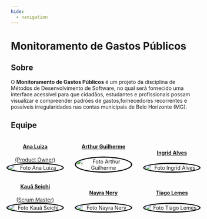 ```yaml
---
hide:
  - navigation
---
```


<style>
  img {
    border: 3px solid black;
    border-radius: 50%;
    width: 150px;
    height: 50%;
  }

  .role {
    font-size: 14px;
    margin-top: 1px; /* Ajuste para dar um pequeno espaço entre o nome e o cargo */
  }

  .team-member {
    text-align: center;
  }
</style>

# Monitoramento de Gastos Públicos

## Sobre

O **Monitoramento de Gastos Públicos** é um projeto da disciplina de Métodos de Desenvolvimento de Software, no qual será fornecido uma interface acessível para que cidadãos, estudantes e profissionais possam visualizar e compreender padrões de gastos,fornecedores recorrentes e possíveis irregularidades nas contas municipais de Belo Horizonte (MG).

## Equipe

<div style="display: flex; flex-direction: column; align-items: center; gap: 10px;">
    <div style="display: flex; align-items: end; justify-content: center; gap: 30px;">
        <div class="team-member">
            <a href="https://github.com/Ana-Luiza-SC">
                <h4>Ana Luiza</h4>
                <div class="role">(Product Owner)</div>
                <img src="https://github.com/Ana-Luiza-SC.png" alt="Foto Ana Luiza"/>
            </a>
        </div>
        <div class="team-member">
            <a href="https://github.com/ArthurGuilher62">
                <h4>Arthur Guilherme</h4>
                <img src="https://github.com/ArthurGuilher62.png" alt="Foto Arthur Guilherme"/>
            </a>
        </div>
        <div class="team-member">
            <a href="https://github.com/alvesingrid">
                <h4>Ingrid Alves</h4>
                <img src="https://github.com/alvesingrid.png" alt="Foto Ingrid Alves"/>
            </a>
        </div>
    </div>
    <div style="display: flex; align-items: end; justify-content: center; gap: 30px;">
        <div class="team-member">
            <a href="https://github.com/Neoprot">
                <h4>Kauã Seichi</h4>
                <div class="role">(Scrum Master)</div>
                <img src="https://github.com/Neoprot.png" alt="Foto Kauã Seichi"/>
            </a>
        </div>
        <div class="team-member">
            <a href="https://github.com/NayraNery127">
                <h4>Nayra Nery</h4>
                <img src="https://github.com/NayraNery127.png" alt="Foto Nayra Nery"/>
            </a>
        </div>
        <div class="team-member">
            <a href="https://github.com/TiagoTeixeira-2005">
                <h4>Tiago Lemes</h4>
                <img src="https://github.com/TiagoTeixeira-2005.png" alt="Foto Tiago Lemes"/>
            </a>
        </div>
    </div>
</div>
